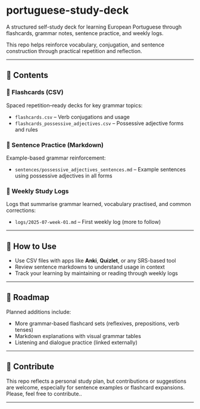 # portuguese-study-deck

A structured self-study deck for learning European Portuguese through flashcards, grammar notes, sentence practice, and weekly logs.

This repo helps reinforce vocabulary, conjugation, and sentence construction through practical repetition and reflection.

---

## 📁 Contents

### 🔹 Flashcards (CSV)
Spaced repetition–ready decks for key grammar topics:

- `flashcards.csv` – Verb conjugations and usage
- `flashcards_possessive_adjectives.csv` – Possessive adjective forms and rules

### 🔹 Sentence Practice (Markdown)
Example-based grammar reinforcement:

- `sentences/possessive_adjectives_sentences.md` – Example sentences using possessive adjectives in all forms

### 🔹 Weekly Study Logs
Logs that summarise grammar learned, vocabulary practised, and common corrections:

- `logs/2025-07-week-01.md` – First weekly log (more to follow)

---

## 🚀 How to Use

- Use CSV files with apps like **Anki**, **Quizlet**, or any SRS-based tool
- Review sentence markdowns to understand usage in context
- Track your learning by maintaining or reading through weekly logs

---

## 📌 Roadmap

Planned additions include:

- More grammar-based flashcard sets (reflexives, prepositions, verb tenses)
- Markdown explanations with visual grammar tables
- Listening and dialogue practice (linked externally)

---

## 🤝 Contribute

This repo reflects a personal study plan, but contributions or suggestions are welcome, especially for sentence examples or flashcard expansions. Please, feel free to contribute..

---


